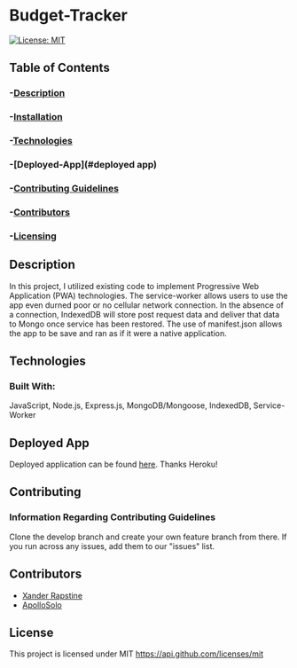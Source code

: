 # Budget-Tracker

[![License: MIT](https://img.shields.io/badge/License-MIT-yellow.svg)](https://opensource.org/licenses/MIT)

## Table of Contents
### -[Description](#description)
### -[Installation](#installation)
### -[Technologies](#technologies)
### -[Deployed-App](#deployed app)
### -[Contributing Guidelines](#contributing)
### -[Contributors](#contributors)
### -[Licensing](#license)

## Description
In this project, I utilized existing code to implement Progressive Web Application (PWA) technologies. The service-worker allows users to use the app even durned poor or no cellular network connection. In the absence of a connection, IndexedDB will store post request data and deliver that data to Mongo once service has been restored. The use of manifest.json allows the app to be save and ran as if it were a native application. 
  
## Technologies
### Built With:
JavaScript, Node.js, Express.js, MongoDB/Mongoose, IndexedDB, Service-Worker

## Deployed App
Deployed application can be found [here](https://limitless-wildwood-88813.herokuapp.com/). Thanks Heroku!

## Contributing
### Information Regarding Contributing Guidelines
Clone the develop branch and create your own feature branch from there. If you run across any issues, add them to our "issues" list.
  
## Contributors
* [Xander Rapstine](https://github.com/Xandromus)
* [ApolloSolo](https://github.com/ApolloSolo)

## License
This project is licensed under MIT
https://api.github.com/licenses/mit